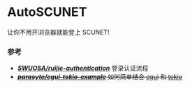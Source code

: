 # AutoSCUNET
让你不用开浏览器就能登上 SCUNET!

### 参考
- [**_SWUOSA/ruijie-authentication_**](https://github.com/SWUOSA/ruijie-authentication) 登录认证流程
- ~~[**_parasyte/egui-tokio-example_**](https://github.com/parasyte/egui-tokio-example) 如何简单结合 [egui](https://github.com/emilk/egui) 和 [tokio](https://tokio.rs/)~~